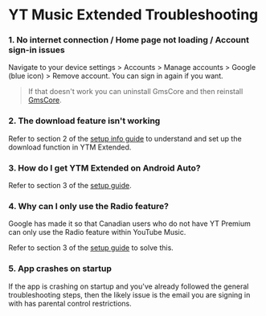 # **YT Music Extended Troubleshooting**



### **1. No internet connection / Home page not loading / Account sign-in issues**

Navigate to your device settings > Accounts > Manage accounts > Google (blue icon) > Remove account. You can sign in again if you want.

> If that doesn't work you can uninstall GmsCore and then reinstall [GmsCore](https://github.com/ReVanced/GmsCore/releases/latest).





### **2. The download feature isn't working**

Refer to section 2 of the [setup info guide](https://github.com/ReVanced-Extended-Community/Community-Guides/blob/main/general-guides/community-wiki/patching%20%26%20setup%20info.md#2-general-app-and-feature-setup) to understand and set up the download function in YTM Extended.





### **3. How do I get YTM Extended on Android Auto?**

Refer to section 3 of the [setup guide](https://github.com/ReVanced-Extended-Community/Community-Guides/blob/main/general-guides/community-wiki/patching%20%26%20setup%20info.md#3-yt-music-setup).





### **4. Why can I only use the Radio feature?**

Google has made it so that Canadian users who do not have YT Premium can only use the Radio feature within YouTube Music.

Refer to section 3 of the [setup guide](https://github.com/ReVanced-Extended-Community/Community-Guides/blob/main/general-guides/community-wiki/patching%20%26%20setup%20info.md#3-yt-music-setup) to solve this.





### **5. App crashes on startup**

If the app is crashing on startup and you've already followed the general troubleshooting steps, then the likely issue is the email you are signing in with has parental control restrictions.
